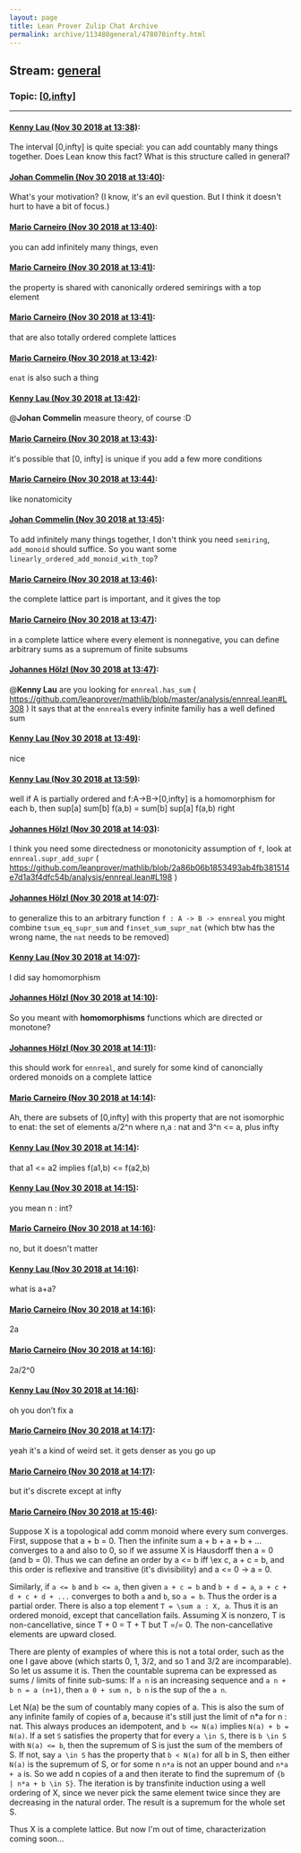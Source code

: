 ```yaml
---
layout: page
title: Lean Prover Zulip Chat Archive 
permalink: archive/113488general/478070infty.html
---
```


## Stream: [general](index.html)
### Topic: [[0,infty]](478070infty.html)

---

#### [Kenny Lau (Nov 30 2018 at 13:38)](https://leanprover.zulipchat.com/#narrow/stream/113488-general/topic/%5B0%2Cinfty%5D/near/148858594):
The interval [0,infty] is quite special: you can add countably many things together. Does Lean know this fact? What is this structure called in general?

#### [Johan Commelin (Nov 30 2018 at 13:40)](https://leanprover.zulipchat.com/#narrow/stream/113488-general/topic/%5B0%2Cinfty%5D/near/148858663):
What's your motivation? (I know, it's an evil question. But I think it doesn't hurt to have a bit of focus.)

#### [Mario Carneiro (Nov 30 2018 at 13:40)](https://leanprover.zulipchat.com/#narrow/stream/113488-general/topic/%5B0%2Cinfty%5D/near/148858669):
you can add infinitely many things, even

#### [Mario Carneiro (Nov 30 2018 at 13:41)](https://leanprover.zulipchat.com/#narrow/stream/113488-general/topic/%5B0%2Cinfty%5D/near/148858682):
the property is shared with canonically ordered semirings with a top element

#### [Mario Carneiro (Nov 30 2018 at 13:41)](https://leanprover.zulipchat.com/#narrow/stream/113488-general/topic/%5B0%2Cinfty%5D/near/148858686):
that are also totally ordered complete lattices

#### [Mario Carneiro (Nov 30 2018 at 13:42)](https://leanprover.zulipchat.com/#narrow/stream/113488-general/topic/%5B0%2Cinfty%5D/near/148858740):
`enat` is also such a thing

#### [Kenny Lau (Nov 30 2018 at 13:42)](https://leanprover.zulipchat.com/#narrow/stream/113488-general/topic/%5B0%2Cinfty%5D/near/148858753):
@**Johan Commelin** measure theory, of course :D

#### [Mario Carneiro (Nov 30 2018 at 13:43)](https://leanprover.zulipchat.com/#narrow/stream/113488-general/topic/%5B0%2Cinfty%5D/near/148858784):
it's possible that [0, infty] is unique if you add a few more conditions

#### [Mario Carneiro (Nov 30 2018 at 13:44)](https://leanprover.zulipchat.com/#narrow/stream/113488-general/topic/%5B0%2Cinfty%5D/near/148858828):
like nonatomicity

#### [Johan Commelin (Nov 30 2018 at 13:45)](https://leanprover.zulipchat.com/#narrow/stream/113488-general/topic/%5B0%2Cinfty%5D/near/148858861):
To add infinitely many things together, I don't think you need `semiring`, `add_monoid` should suffice. So you want some `linearly_ordered_add_monoid_with_top`?

#### [Mario Carneiro (Nov 30 2018 at 13:46)](https://leanprover.zulipchat.com/#narrow/stream/113488-general/topic/%5B0%2Cinfty%5D/near/148858914):
the complete lattice part is important, and it gives the top

#### [Mario Carneiro (Nov 30 2018 at 13:47)](https://leanprover.zulipchat.com/#narrow/stream/113488-general/topic/%5B0%2Cinfty%5D/near/148858930):
in a complete lattice where every element is nonnegative, you can define arbitrary sums as a supremum of finite subsums

#### [Johannes Hölzl (Nov 30 2018 at 13:47)](https://leanprover.zulipchat.com/#narrow/stream/113488-general/topic/%5B0%2Cinfty%5D/near/148858935):
@**Kenny Lau** are you looking for `ennreal.has_sum` ( https://github.com/leanprover/mathlib/blob/master/analysis/ennreal.lean#L308 ) It says that at the `ennreal`s every infinite familiy has a well defined sum

#### [Kenny Lau (Nov 30 2018 at 13:49)](https://leanprover.zulipchat.com/#narrow/stream/113488-general/topic/%5B0%2Cinfty%5D/near/148858999):
nice

#### [Kenny Lau (Nov 30 2018 at 13:59)](https://leanprover.zulipchat.com/#narrow/stream/113488-general/topic/%5B0%2Cinfty%5D/near/148859458):
well if A is partially ordered and f:A->B->[0,infty] is a homomorphism for each b, then sup[a] sum[b] f(a,b) = sum[b] sup[a] f(a,b) right

#### [Johannes Hölzl (Nov 30 2018 at 14:03)](https://leanprover.zulipchat.com/#narrow/stream/113488-general/topic/%5B0%2Cinfty%5D/near/148859649):
I think you need some directedness or monotonicity assumption of `f`, look at `ennreal.supr_add_supr` ( https://github.com/leanprover/mathlib/blob/2a86b06b1853493ab4fb381514e7d1a3f4dfc54b/analysis/ennreal.lean#L198  )

#### [Johannes Hölzl (Nov 30 2018 at 14:07)](https://leanprover.zulipchat.com/#narrow/stream/113488-general/topic/%5B0%2Cinfty%5D/near/148859855):
to generalize this to an arbitrary function `f : A -> B -> ennreal` you might combine `tsum_eq_supr_sum` and `finset_sum_supr_nat` (which btw has the wrong name, the `nat` needs to be removed)

#### [Kenny Lau (Nov 30 2018 at 14:07)](https://leanprover.zulipchat.com/#narrow/stream/113488-general/topic/%5B0%2Cinfty%5D/near/148859868):
I did say homomorphism

#### [Johannes Hölzl (Nov 30 2018 at 14:10)](https://leanprover.zulipchat.com/#narrow/stream/113488-general/topic/%5B0%2Cinfty%5D/near/148860004):
So you meant with **homomorphisms** functions which are directed or monotone?

#### [Johannes Hölzl (Nov 30 2018 at 14:11)](https://leanprover.zulipchat.com/#narrow/stream/113488-general/topic/%5B0%2Cinfty%5D/near/148860043):
this should work for `ennreal`, and surely for some kind of canoncially ordered monoids on a complete lattice

#### [Mario Carneiro (Nov 30 2018 at 14:14)](https://leanprover.zulipchat.com/#narrow/stream/113488-general/topic/%5B0%2Cinfty%5D/near/148860209):
Ah, there are subsets of [0,infty] with this property that are not isomorphic to enat: the set of elements a/2^n where n,a : nat and 3^n <= a, plus infty

#### [Kenny Lau (Nov 30 2018 at 14:14)](https://leanprover.zulipchat.com/#narrow/stream/113488-general/topic/%5B0%2Cinfty%5D/near/148860212):
that a1 <= a2 implies f(a1,b) <= f(a2,b)

#### [Kenny Lau (Nov 30 2018 at 14:15)](https://leanprover.zulipchat.com/#narrow/stream/113488-general/topic/%5B0%2Cinfty%5D/near/148860242):
you mean n : int?

#### [Mario Carneiro (Nov 30 2018 at 14:16)](https://leanprover.zulipchat.com/#narrow/stream/113488-general/topic/%5B0%2Cinfty%5D/near/148860291):
no, but it doesn't matter

#### [Kenny Lau (Nov 30 2018 at 14:16)](https://leanprover.zulipchat.com/#narrow/stream/113488-general/topic/%5B0%2Cinfty%5D/near/148860301):
what is a+a?

#### [Mario Carneiro (Nov 30 2018 at 14:16)](https://leanprover.zulipchat.com/#narrow/stream/113488-general/topic/%5B0%2Cinfty%5D/near/148860303):
2a

#### [Mario Carneiro (Nov 30 2018 at 14:16)](https://leanprover.zulipchat.com/#narrow/stream/113488-general/topic/%5B0%2Cinfty%5D/near/148860307):
2a/2^0

#### [Kenny Lau (Nov 30 2018 at 14:16)](https://leanprover.zulipchat.com/#narrow/stream/113488-general/topic/%5B0%2Cinfty%5D/near/148860309):
oh you don’t fix a

#### [Mario Carneiro (Nov 30 2018 at 14:17)](https://leanprover.zulipchat.com/#narrow/stream/113488-general/topic/%5B0%2Cinfty%5D/near/148860329):
yeah it's a kind of weird set. it gets denser as you go up

#### [Mario Carneiro (Nov 30 2018 at 14:17)](https://leanprover.zulipchat.com/#narrow/stream/113488-general/topic/%5B0%2Cinfty%5D/near/148860334):
but it's discrete except at infty

#### [Mario Carneiro (Nov 30 2018 at 15:46)](https://leanprover.zulipchat.com/#narrow/stream/113488-general/topic/%5B0%2Cinfty%5D/near/148865420):
Suppose X is a topological add comm monoid where every sum converges. First, suppose that a + b = 0. Then the infinite sum a + b + a + b + ... converges to a and also to 0, so if we assume X is Hausdorff then a = 0 (and b = 0). Thus we can define an order by a <= b iff \ex c, a + c = b, and this order is reflexive and transitive (it's divisibility) and a <= 0 -> a = 0.

Similarly, if `a <= b` and `b <= a`, then given `a + c = b` and `b + d = a`, `a + c + d + c + d + ...` converges to both `a` and `b`, so `a = b`. Thus the order is a partial order. There is also a top element `T = \sum a : X, a`. Thus it is an ordered monoid, except that cancellation fails. Assuming X is nonzero, T is non-cancellative, since T + 0 = T + T but T =/= 0. The non-cancellative elements are upward closed.

There are plenty of examples of where this is not a total order, such as the one I gave above (which starts 0, 1, 3/2, and so 1 and 3/2 are incomparable). So let us assume it is. Then the countable suprema can be expressed as sums / limits of finite sub-sums: If `a n` is an increasing sequence and `a n + b n = a (n+1)`, then `a 0 + sum n, b n` is the sup of the `a n`.

Let N(a) be the sum of countably many copies of a. This is also the sum of any infinite family of copies of a, because it's still just the limit of n*a for n : nat. This always produces an idempotent, and `b <= N(a)` implies `N(a) + b = N(a)`. If a set `S` satisfies the property that for every `a \in S`, there is `b \in S` with `N(a) <= b`, then the supremum of S is just the sum of the members of S. If not, say `a \in S` has the property that `b < N(a)` for all b in S, then either `N(a)` is the supremum of S, or for some n `n*a` is not an upper bound and `n*a + a` is. So we add n copies of a and then iterate to find the supremum of `{b | n*a + b \in S}`. The iteration is by transfinite induction using a well ordering of X, since we never pick the same element twice since they are decreasing in the natural order. The result is a supremum for the whole set S.

Thus X is a complete lattice. But now I'm out of time, characterization coming soon...

